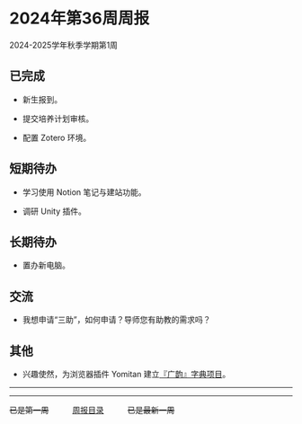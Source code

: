 # 2024年第36周周报

2024-2025学年秋季学期第1周

## 已完成

- 新生报到。

- 提交培养计划审核。

- 配置 Zotero 环境。

## 短期待办

- 学习使用 Notion 笔记与建站功能。

- 调研 Unity 插件。

## 长期待办

- 置办新电脑。

## 交流

- 我想申请“三助”，如何申请？导师您有助教的需求吗？

## 其他

- 兴趣使然，为浏览器插件 Yomitan 建立[『广韵』字典项目](https://github.com/omnilingual/guangyun-for-yomitan)。

---
---

~~已是第一周~~　　　[周报目录](./cjupau.md)　　　~~已是最新一周~~
